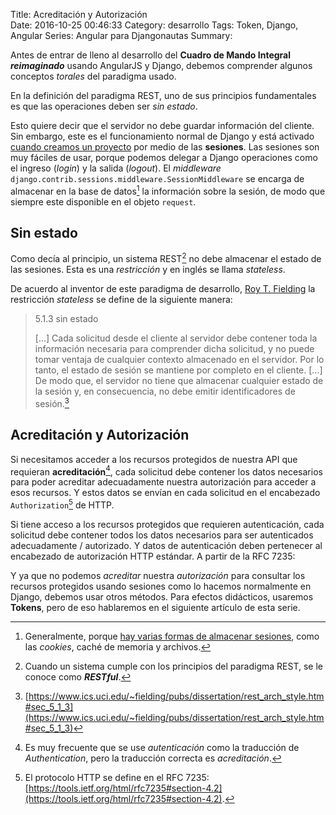 Title: Acreditación y Autorización    
Date: 2016-10-25 00:46:33
Category: desarrollo
Tags: Token, Django, Angular
Series: Angular para Djangonautas
Summary: 

Antes de entrar de lleno al desarrollo del __Cuadro de Mando Integral *reimaginado*__ usando AngularJS y Django, debemos comprender algunos conceptos _torales_ del paradigma usado.

En la definición del paradigma REST, uno de sus principios fundamentales es que las operaciones deben ser _sin estado_. 

Esto quiere decir que el servidor no debe guardar información del cliente. Sin embargo, este es el funcionamiento normal de Django y está activado [cuando creamos un proyecto](https://es.wikipedia.org/wiki/Representational_State_Transfer) por medio de las __sesiones__. Las sesiones son muy fáciles de usar, porque podemos delegar a Django operaciones como el ingreso (_login_) y la salida (_logout_). El _middleware_ `django.contrib.sessions.middleware.SessionMiddleware` se encarga de almacenar en la base de datos[^1] la información sobre la sesión, de modo que siempre este disponible en el objeto `request`.

[^1]: Generalmente, porque [hay varias formas de almacenar sesiones](https://docs.djangoproject.com/es/1.10/topics/http/sessions/#configuring-the-session-engine), como las _cookies_, caché de memoria y archivos.

## Sin estado
Como decía al principio, un sistema REST[^2] no debe almacenar el estado de las sesiones. Esta es una _restricción_ y en inglés se llama _stateless_.

[^2]: Cuando un sistema cumple con los principios del paradigma REST, se le conoce como __*RESTful*__.

De acuerdo al inventor de este paradigma de desarrollo, [Roy T. Fielding](https://www.ics.uci.edu/~fielding/pubs/dissertation/top.htm) la restricción _stateless_ se define de la siguiente manera:

> 5.1.3 sin estado  
>   
> [...] Cada solicitud desde el cliente al servidor debe contener toda la información necesaria para comprender dicha solicitud, y no puede tomar ventaja de cualquier contexto almacenado en el servidor. Por lo tanto, el estado de sesión se mantiene por completo en el cliente. [...]
De modo que, el servidor no tiene que almacenar cualquier estado de la sesión y, en consecuencia, no debe emitir identificadores de sesión.[^3]

[^3]: [https://www.ics.uci.edu/~fielding/pubs/dissertation/rest_arch_style.htm#sec_5_1_3](https://www.ics.uci.edu/~fielding/pubs/dissertation/rest_arch_style.htm#sec_5_1_3)

## Acreditación y Autorización

Si necesitamos acceder a los recursos protegidos de nuestra API que requieran __acreditación__[^4], cada solicitud debe contener los datos necesarios para poder acreditar adecuadamente nuestra autorización para acceder a esos recursos. Y estos datos se envían en cada solicitud en el encabezado `Authorization`[^5] de HTTP.

[^4]: Es muy frecuente que se use _autenticación_ como la traducción de _Authentication_, pero la traducción correcta es _acreditación_.
[^5]: El protocolo HTTP se define en el RFC 7235: [https://tools.ietf.org/html/rfc7235#section-4.2](https://tools.ietf.org/html/rfc7235#section-4.2).

Si tiene acceso a los recursos protegidos que requieren autenticación, cada solicitud debe contener todos los datos necesarios para ser autenticados adecuadamente / autorizado. Y datos de autenticación deben pertenecer al encabezado de autorización HTTP estándar. A partir de la RFC 7235:

Y ya que no podemos _acreditar_ nuestra _autorización_ para consultar los recursos protegidos usando sesiones como lo hacemos normalmente en Django, debemos usar otros métodos. Para efectos didácticos, usaremos __Tokens__, pero de eso hablaremos en el siguiente artículo de esta serie. 
